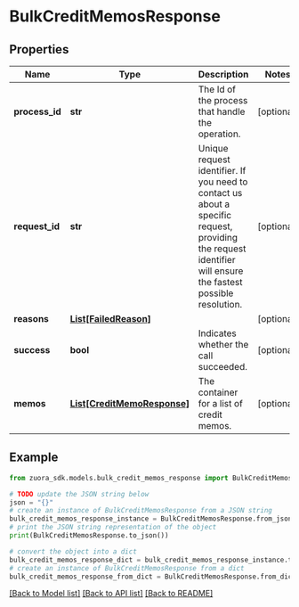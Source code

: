 # BulkCreditMemosResponse


## Properties

Name | Type | Description | Notes
------------ | ------------- | ------------- | -------------
**process_id** | **str** | The Id of the process that handle the operation.  | [optional] 
**request_id** | **str** | Unique request identifier. If you need to contact us about a specific request, providing the request identifier will ensure the fastest possible resolution.  | [optional] 
**reasons** | [**List[FailedReason]**](FailedReason.md) |  | [optional] 
**success** | **bool** | Indicates whether the call succeeded.  | [optional] 
**memos** | [**List[CreditMemoResponse]**](CreditMemoResponse.md) | The container for a list of credit memos.  | [optional] 

## Example

```python
from zuora_sdk.models.bulk_credit_memos_response import BulkCreditMemosResponse

# TODO update the JSON string below
json = "{}"
# create an instance of BulkCreditMemosResponse from a JSON string
bulk_credit_memos_response_instance = BulkCreditMemosResponse.from_json(json)
# print the JSON string representation of the object
print(BulkCreditMemosResponse.to_json())

# convert the object into a dict
bulk_credit_memos_response_dict = bulk_credit_memos_response_instance.to_dict()
# create an instance of BulkCreditMemosResponse from a dict
bulk_credit_memos_response_from_dict = BulkCreditMemosResponse.from_dict(bulk_credit_memos_response_dict)
```
[[Back to Model list]](../README.md#documentation-for-models) [[Back to API list]](../README.md#documentation-for-api-endpoints) [[Back to README]](../README.md)


